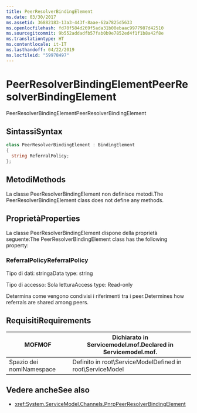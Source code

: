 ```yaml
---
title: PeerResolverBindingElement
ms.date: 03/30/2017
ms.assetid: 36882183-13a3-443f-8aae-62a7825d5633
ms.openlocfilehash: fd70f584d269f5ada31b00ebaac9977987d42510
ms.sourcegitcommit: 9b552addadfb57fab0b9e7852ed4f1f1b8a42f8e
ms.translationtype: HT
ms.contentlocale: it-IT
ms.lasthandoff: 04/22/2019
ms.locfileid: "59978497"
---
```

# <a name="peerresolverbindingelement"></a><span data-ttu-id="fc7bd-102">PeerResolverBindingElement</span><span class="sxs-lookup"><span data-stu-id="fc7bd-102">PeerResolverBindingElement</span></span>
<span data-ttu-id="fc7bd-103">PeerResolverBindingElement</span><span class="sxs-lookup"><span data-stu-id="fc7bd-103">PeerResolverBindingElement</span></span>  
  
## <a name="syntax"></a><span data-ttu-id="fc7bd-104">Sintassi</span><span class="sxs-lookup"><span data-stu-id="fc7bd-104">Syntax</span></span>  
  
```csharp
class PeerResolverBindingElement : BindingElement  
{  
  string ReferralPolicy;  
};  
```  
  
## <a name="methods"></a><span data-ttu-id="fc7bd-105">Metodi</span><span class="sxs-lookup"><span data-stu-id="fc7bd-105">Methods</span></span>  
 <span data-ttu-id="fc7bd-106">La classe PeerResolverBindingElement non definisce metodi.</span><span class="sxs-lookup"><span data-stu-id="fc7bd-106">The PeerResolverBindingElement class does not define any methods.</span></span>  
  
## <a name="properties"></a><span data-ttu-id="fc7bd-107">Proprietà</span><span class="sxs-lookup"><span data-stu-id="fc7bd-107">Properties</span></span>  
 <span data-ttu-id="fc7bd-108">La classe PeerResolverBindingElement dispone della proprietà seguente:</span><span class="sxs-lookup"><span data-stu-id="fc7bd-108">The PeerResolverBindingElement class has the following property:</span></span>  
  
### <a name="referralpolicy"></a><span data-ttu-id="fc7bd-109">ReferralPolicy</span><span class="sxs-lookup"><span data-stu-id="fc7bd-109">ReferralPolicy</span></span>  
 <span data-ttu-id="fc7bd-110">Tipo di dati: stringa</span><span class="sxs-lookup"><span data-stu-id="fc7bd-110">Data type: string</span></span>  
  
 <span data-ttu-id="fc7bd-111">Tipo di accesso: Sola lettura</span><span class="sxs-lookup"><span data-stu-id="fc7bd-111">Access type: Read-only</span></span>  
  
 <span data-ttu-id="fc7bd-112">Determina come vengono condivisi i riferimenti tra i peer.</span><span class="sxs-lookup"><span data-stu-id="fc7bd-112">Determines how referrals are shared among peers.</span></span>  
  
## <a name="requirements"></a><span data-ttu-id="fc7bd-113">Requisiti</span><span class="sxs-lookup"><span data-stu-id="fc7bd-113">Requirements</span></span>  
  
|<span data-ttu-id="fc7bd-114">MOF</span><span class="sxs-lookup"><span data-stu-id="fc7bd-114">MOF</span></span>|<span data-ttu-id="fc7bd-115">Dichiarato in Servicemodel.mof.</span><span class="sxs-lookup"><span data-stu-id="fc7bd-115">Declared in Servicemodel.mof.</span></span>|  
|---------|-----------------------------------|  
|<span data-ttu-id="fc7bd-116">Spazio dei nomi</span><span class="sxs-lookup"><span data-stu-id="fc7bd-116">Namespace</span></span>|<span data-ttu-id="fc7bd-117">Definito in root\ServiceModel</span><span class="sxs-lookup"><span data-stu-id="fc7bd-117">Defined in root\ServiceModel</span></span>|  
  
## <a name="see-also"></a><span data-ttu-id="fc7bd-118">Vedere anche</span><span class="sxs-lookup"><span data-stu-id="fc7bd-118">See also</span></span>

- <xref:System.ServiceModel.Channels.PnrpPeerResolverBindingElement>
